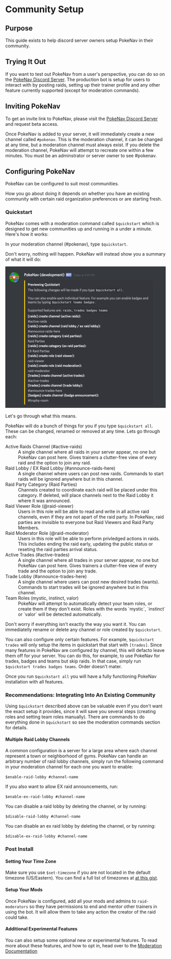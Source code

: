 # Community Setup

## Purpose

This guide exists to help discord server owners setup PokeNav in their community.

## Trying It Out

If you want to test out PokeNav from a user's perspective, you can do so on the [PokeNav Discord Server](https://discord.gg/7M9quNd). The production bot is setup for users to interact with by posting raids, setting up their trainer profile and any other feature currently supported (except for moderation commands).

## Inviting PokeNav 

To get an invite link to PokeNav, please visit the [PokeNav Discord Server](https://discord.gg/7M9quNd) and request beta access.

Once PokeNav is added to your server, it will immediately create a new channel called `#pokenav`. This is the moderation channel, it can be changed at any time, but a moderation channel must always exist. If you delete the moderation channel, PokeNav will attempt to recreate one within a few minutes. You must be an adminstrator or server owner to see #pokenav.

## Configuring PokeNav

PokeNav can be configured to suit most communities.

How you go about doing it depends on whether you have an existing community with certain raid organization preferences or are starting fresh.

### Quickstart 

PokeNav comes with a moderation command called `$quickstart` which is designed to get new communities up and running in a under a minute. Here's how it works:

In your moderation channel (#pokenav), type `$quickstart`. 

Don't worry, nothing will happen. PokeNav will instead show you a summary of what it will do:

![quickstart preview](_static/imgs/preview_quickstart.png)

Let's go through what this means. 

PokeNav will do a bunch of things for you if you type `$quickstart all`. These can be changed, renamed or removed at any time. Lets go through each:

<dl>
<dt>Active Raids Channel (#active-raids)</dt>
<dd>A single channel where all raids in your server appear, no one but PokeNav can post here. Gives trainers a clutter-free view of every raid and the option to join any raid.</dd>

<dt>Raid Lobby / EX Raid Lobby (#announce-raids-here)</dt>
<dd>A single channel where users can post new raids. Commands to start raids will be ignored anywhere but in this channel.</dd>

<dt>Raid Party Category (Raid Parties)</dt>
<dd>Channels created to coordinate each raid will be placed under this category. If deleted, will place channels next to the Raid Lobby it where it was announced.</dd>

<dt>Raid Viewer Role (@raid-viewer)</dt>
<dd>Users in this role will be able to read and write in all active raid channels, even if they are not apart of the raid party. In PokeNav, raid parties are invisible to everyone but Raid Viewers and Raid Party Members.</dd>

<dt>Raid Moderator Role (@raid-moderator)</dt>
<dd>Users in this role will be able to perform privledged actions in raids. This includes ending the raid early, updating the public status or reseting the raid parties arrival status.</dd>

<dt>Active Trades (#active-trades)</dt>
<dd>A single channel where all trades in your server appear, no one but PokeNav can post here. Gives trainers a clutter-free view of every trade and the option to join any trade.</dd>

<dt>Trade Lobby (#announce-trades-here)</dt>
<dd>A single channel where users can post new desired trades (wants). Commands to start trades will be ignored anywhere but in this channel.</dd>

<dt>Team Roles (mystic, instinct, valor)</dt>
<dd>PokeNav will attempt to automatically detect your team roles, or create them if they don't exist. Roles with the words `mystic`, `instinct` or `valor` will be detected automatically.</dd>
</dl>

Don't worry if everything isn't exactly the way you want it. You can immediatelly rename or delete any channel or role created by `$quickstart`.

You can also configure only certain features. For example, `$quickstart trades` will only setup the items in quickstart that start with `[trades]`. Since many features in PokeNav are configured by channel, this will defacto leave them off for your server. You can do this, for example, to use PokeNav for trades, badges and teams but skip raids. In that case, simply run `$quickstart trades badges teams`. Order doesn't mater.

Once you run `$quickstart all` you will have a fully functioning PokeNav installation with all features.

### Recommendations: Integrating Into An Existing Community

Using `$quickstart` described above can be valuable even if you don't want the exact setup it provides, since it will save you several steps (creating roles and setting team roles manually). There are commands to do everything done in `$quickstart` so see the moderation commands section for details.

#### Multiple Raid Lobby Channels

A common configuration is a server for a large area where each channel represent a town or neighborhood of gyms. PokeNav can handle an arbitrary number of raid lobby channels, simply run the following command in your moderation channel for each one you want to enable:

`$enable-raid-lobby #channel-name`

If you also want to allow EX raid announcements, run:

`$enable-ex-raid-lobby #channel-name`

You can disable a raid lobby by deleting the channel, or by running:

`$disable-raid-lobby #channel-name`

You can disable an ex raid lobby by deleting the channel, or by running:

`$disable-ex-raid-lobby #channel-name`

### Post Install

#### Setting Your Time Zone 

Make sure you use `$set-timezone` if you are not located in the default timezone (US/Eastern). You can find a full list of timezones at [at this gist](https://gist.github.com/heyalexej/8bf688fd67d7199be4a1682b3eec7568).

#### Setup Your Mods

Once PokeNav is configured, add all your mods and admins to `raid-moderators` so they have permissions to end and mentor other trainers in using the bot. It will allow them to take any action the creator of the raid could take.

#### Additional Experimental Features

You can also setup some optional new or experimental features. To read more about these features, and how to opt in, head over to the [Moderation Documentation](moderation.md)
